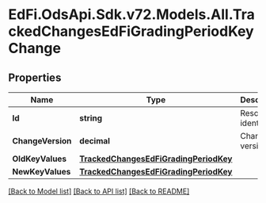 # EdFi.OdsApi.Sdk.v72.Models.All.TrackedChangesEdFiGradingPeriodKeyChange

## Properties

Name | Type | Description | Notes
------------ | ------------- | ------------- | -------------
**Id** | **string** | Resource identifier | [optional] 
**ChangeVersion** | **decimal** | Change version | [optional] 
**OldKeyValues** | [**TrackedChangesEdFiGradingPeriodKey**](TrackedChangesEdFiGradingPeriodKey.md) |  | [optional] 
**NewKeyValues** | [**TrackedChangesEdFiGradingPeriodKey**](TrackedChangesEdFiGradingPeriodKey.md) |  | [optional] 

[[Back to Model list]](../../README.md#documentation-for-models) [[Back to API list]](../../README.md#documentation-for-api-endpoints) [[Back to README]](../../README.md)

